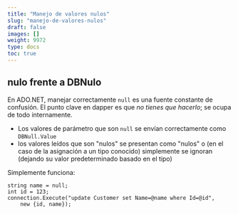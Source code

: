 ```yaml
---
title: "Manejo de valores nulos"
slug: "manejo-de-valores-nulos"
draft: false
images: []
weight: 9972
type: docs
toc: true
---
```


## nulo frente a DBNulo
En ADO.NET, manejar correctamente `null` es una fuente constante de confusión. El punto clave en dapper es que *no tienes que hacerlo*; se ocupa de todo internamente.

- Los valores de parámetro que son `null` se envían correctamente como `DBNull.Value`
- los valores leídos que son "nulos" se presentan como "nulos" o (en el caso de la asignación a un tipo conocido) simplemente se ignoran (dejando su valor predeterminado basado en el tipo)

Simplemente funciona:

    string name = null;
    int id = 123;
    connection.Execute("update Customer set Name=@name where Id=@id",
        new {id, name});


